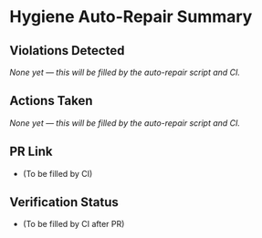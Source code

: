 # Hygiene Auto-Repair Summary

## Violations Detected

_None yet — this will be filled by the auto-repair script and CI._

## Actions Taken

_None yet — this will be filled by the auto-repair script and CI._

## PR Link

- (To be filled by CI)

## Verification Status

- (To be filled by CI after PR)
